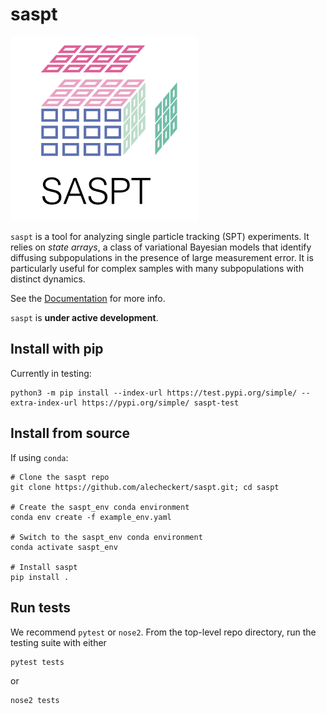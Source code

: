 # saspt

<img src="https://github.com/alecheckert/saspt/blob/main/doc/_static/logo.png" alt="alt text" width="300">

`saspt` is a tool for analyzing single particle tracking (SPT) experiments. It relies on *state arrays*, a class of variational Bayesian models that identify
diffusing subpopulations in the presence of large measurement error.
It is particularly useful for complex samples with many subpopulations with distinct
dynamics.

See the [Documentation](https://saspt.readthedocs.io/en/latest/) for more info. 

`saspt` is **under active development**.

## Install with pip

Currently in testing:
```
python3 -m pip install --index-url https://test.pypi.org/simple/ --extra-index-url https://pypi.org/simple/ saspt-test
```

## Install from source

If using `conda`:
```
# Clone the saspt repo
git clone https://github.com/alecheckert/saspt.git; cd saspt

# Create the saspt_env conda environment
conda env create -f example_env.yaml
   
# Switch to the saspt_env conda environment
conda activate saspt_env

# Install saspt
pip install .
```

## Run tests

We recommend `pytest` or `nose2`. From the top-level repo directory,
run the testing suite with either
```
pytest tests
```

or
```
nose2 tests
```
